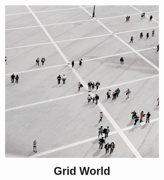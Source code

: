 <p align="center">
  <img src="https://github.com/AlexisRodriguezCS/GridWord/blob/main/Images/GridWorld.jpg?raw=true" alt="alt text" height="500" width="800">
  <h1 style="font-family: Arial, sans-serif; font-size: 36px; margin-top: 20px; text-align: center;">Grid World</h1>
</p>
